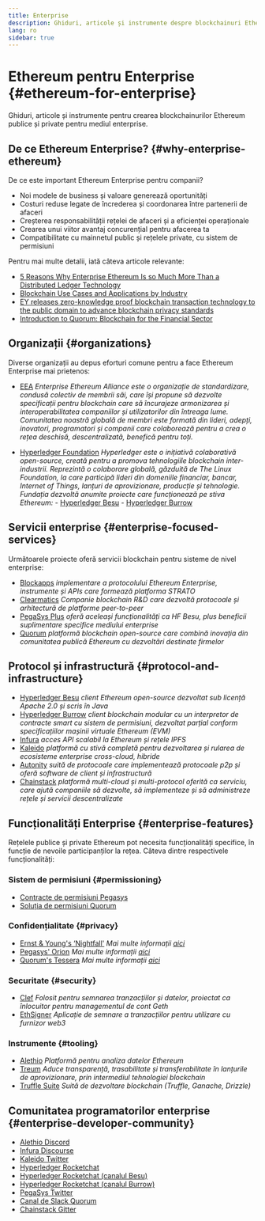 ```yaml
---
title: Enterprise
description: Ghiduri, articole și instrumente despre blockchainuri Ethereum publice și private, pentru mediul enterprise
lang: ro
sidebar: true
---
```


# Ethereum pentru Enterprise {#ethereum-for-enterprise}

<div class="featured">Ghiduri, articole și instrumente pentru crearea blockchainurilor Ethereum publice și private pentru mediul enterprise.</div>

## De ce Ethereum Enterprise? {#why-enterprise-ethereum}

De ce este important Ethereum Enterprise pentru companii?

- Noi modele de business și valoare generează oportunități
- Costuri reduse legate de încrederea și coordonarea între partenerii de afaceri
- Creșterea responsabilității rețelei de afaceri și a eficienței operaționale
- Crearea unui viitor avantaj concurențial pentru afacerea ta
- Compatibilitate cu mainnetul public și rețelele private, cu sistem de permisiuni

Pentru mai multe detalii, iată câteva articole relevante:

- [5 Reasons Why Enterprise Ethereum Is so Much More Than a Distributed Ledger Technology](https://media.consensys.net/5-reasons-why-enterprise-ethereum-is-so-much-more-than-a-distributed-ledger-technology-c9a89db82cb5)
- [Blockchain Use Cases and Applications by Industry](https://media.consensys.net/enterprise-ethereum-blockchain-use-cases-and-applications-by-industry-3914d1210049)
- [EY releases zero-knowledge proof blockchain transaction technology to the public domain to advance blockchain privacy standards](https://www.ey.com/en_gl/news/2019/04/ey-releases-zero-knowledge-proof-blockchain-transaction-technology-to-the-public-domain-to-advance-blockchain-privacy-standards)
- [Introduction to Quorum: Blockchain for the Financial Sector](https://medium.com/blockchain-at-berkeley/introduction-to-quorum-blockchain-for-the-financial-sector-58813f84e88c)

## Organizații {#organizations}

Diverse organizații au depus eforturi comune pentru a face Ethereum Enterprise mai prietenos:

- [EEA](https://entethalliance.org/) _Enterprise Ethereum Alliance este o organizație de standardizare, condusă colectiv de membrii săi, care își propune să dezvolte specificații pentru blockchain care să încurajeze armonizarea și interoperabilitatea companiilor și utilizatorilor din întreaga lume. Comunitatea noastră globală de membri este formată din lideri, adepți, inovatori, programatori și companii care colaborează pentru a crea o rețea deschisă, descentralizată, benefică pentru toți._

- [Hyperledger Foundation](https://hyperledger.org) _Hyperledger este o inițiativă colaborativă open-source, creată pentru a promova tehnologiile blockchain inter-industrii. Reprezintă o colaborare globală, găzduită de The Linux Foundation, la care participă lideri din domeniile financiar, bancar, Internet of Things, lanțuri de aprovizionare, producție și tehnologie._ _Fundația dezvoltă anumite proiecte care funcționează pe stiva Ethereum:_ - [Hyperledger Besu](https://www.hyperledger.org/blog/2019/08/29/announcing-hyperledger-besu) - [Hyperledger Burrow](https://www.hyperledger.org/projects/hyperledger-burrow)

## Servicii enterprise {#enterprise-focused-services}

Următoarele proiecte oferă servicii blockchain pentru sisteme de nivel enterprise:

- [Blockapps](https://blockapps.net/) _implementare a protocolului Ethereum Enterprise, instrumente și APIs care formează platforma STRATO_
- [Clearmatics](https://www.clearmatics.com/about) _Companie blockchain R&D care dezvoltă protocoale și arhitectură de platforme peer-to-peer_
- [PegaSys Plus](https://pegasys.tech/enterprise/) _oferă aceleași funcționalități ca HF Besu, plus beneficii suplimentare specifice mediului enterprise_
- [Quorum](https://www.goquorum.com/) _platformă blockchain open-source care combină inovația din comunitatea publică Ethereum cu dezvoltări destinate firmelor_

## Protocol și infrastructură {#protocol-and-infrastructure}

- [Hyperledger Besu](https://www.hyperledger.org/projects/besu) _client Ethereum open-source dezvoltat sub licență Apache 2.0 și scris în Java_
- [Hyperledger Burrow](https://www.hyperledger.org/projects/hyperledger-burrow) _client blockchain modular cu un interpretor de contracte smart cu sistem de permisiuni, dezvoltat parțial conform specificațiilor mașinii virtuale Ethereum (EVM)_
- [Infura](https://infura.io/) _acces API scalabil la Ethereum și rețele IPFS_
- [Kaleido](https://kaleido.io/) _platformă cu stivă completă pentru dezvoltarea și rularea de ecosisteme enterprise cross-cloud, hibride_
- [Autonity](https://www.clearmatics.com/about/) _suită de protocoale care implementează protocoale p2p și oferă software de client și infrastructură_
- [Chainstack](https://chainstack.com/) _platformă multi-cloud și multi-protocol oferită ca serviciu, care ajută companiile să dezvolte, să implementeze și să administreze rețele și servicii descentralizate_

## Funcționalități Enterprise {#enterprise-features}

Rețelele publice și private Ethereum pot necesita funcționalități specifice, în funcție de nevoile participanților la rețea. Câteva dintre respectivele funcționalități:

### Sistem de permisiuni {#permissioning}

- [Contracte de permisiuni Pegasys](https://github.com/PegaSysEng/permissioning-smart-contracts)
- [Soluția de permisiuni Quorum](https://github.com/jpmorganchase/quorum/wiki/Security)

### Confidențialitate {#privacy}

- [Ernst & Young's ‘Nightfall'](https://github.com/EYBlockchain/nightfall) _Mai multe informații [aici](https://bravenewcoin.com/insights/ernst-and-young-rolls-out-'nightfall-to-enable-private-transactions-on)_
- [Pegasys' Orion](https://docs.pantheon.pegasys.tech/en/stable/Concepts/Privacy/Privacy-Overview/) _Mai multe informații [aici](https://pegasys.tech/privacy-in-pantheon-how-it-works-and-why-your-enterprise-should-care/)_
- [Quorum's Tessera](https://docs.goquorum.com/en/latest/Privacy/Tessera/Tessera/) _Mai multe informații [aici](https://github.com/jpmorganchase/tessera/wiki/How-Tessera-works)_

### Securitate {#security}

- [Clef](https://geth.ethereum.org/clef/Overview) _Folosit pentru semnarea tranzacțiilor și datelor, proiectat ca înlocuitor pentru managementul de cont Geth_
- [EthSigner](https://gitter.im/PegaSysEng/EthSigner) _Aplicație de semnare a tranzacțiilor pentru utilizare cu furnizor web3_

### Instrumente {#tooling}

- [Alethio](https://explorer.aleth.io/) _Platformă pentru analiza datelor Ethereum_
- [Treum](https://treum.io/) _Aduce transparență, trasabilitate și transferabilitate în lanțurile de aprovizionare, prin intermediul tehnologiei blockchain_
- [Truffle Suite](https://trufflesuite.com) _Suită de dezvoltare blockchain (Truffle, Ganache, Drizzle)_

## Comunitatea programatorilor enterprise {#enterprise-developer-community}

- [Alethio Discord](https://discord.gg/d2t8NuU)
- [Infura Discourse](https://community.infura.io/)
- [Kaleido Twitter](https://twitter.com/Kaleido_io)
- [Hyperledger Rocketchat](https://chat.hyperledger.org/)
- [Hyperledger Rocketchat (canalul Besu)](https://chat.hyperledger.org/channel/besu)
- [Hyperledger Rocketchat (canalul Burrow)](https://chat.hyperledger.org/channel/burrow)
- [PegaSys Twitter](https://twitter.com/Kaleido_io)
- [Canal de Slack Quorum](http://bit.ly/quorum-slack)
- [Chainstack Gitter](https://gitter.im/chainstack/Lobby)
